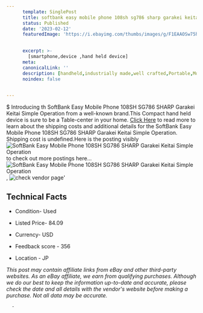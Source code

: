 ```yaml
---
      template: SinglePost
      title: softbank easy mobile phone 108sh sg786 sharp garakei keitai simple operation
      status: Published
      date: '2023-02-12'
      featuredImage: 'https://i.ebayimg.com/thumbs/images/g/F1EAAOSw75hj6I8G/s-l225.jpg'
       

      excerpt: >-
        [smartphone,device ,hand held device]
      meta:
      canonicalLink: ''
      description: [handheld,industrially made,well crafted,Portable,Mobile,Compact,Convenient,Lightweight,Maneuverable,Man-portable,Miniature,Carriable,Hand-held,Light,Holdable,Transportable,Mobile device,Pocket-sized,On-the-go,Wireless,Cordless,Compact size,Convenient size, smartphone,device ,hand held device]
      noindex: false
      

---
```

$
      Introducing th SoftBank Easy Mobile Phone 108SH SG786 SHARP Garakei Keitai Simple Operation from a well-known brand.This Compact hand held device is sure to be a Table-center in your home. [Click Here](https://www.ebay.com/itm/304802342011?hash=item46f7a2a47b%3Ag%3AF1EAAOSw75hj6I8G&mkevt=1&mkcid=1&mkrid=711-53200-19255-0&campid=%253CePNCampaignId%253E&customid=%253CreferenceId%253E&toolid=10049) to read more to learn about the shipping costs and additional details for the SoftBank Easy Mobile Phone 108SH SG786 SHARP Garakei Keitai Simple Operation. Shipping cost is undefined.Here is the posting visibly ![SoftBank Easy Mobile Phone 108SH SG786 SHARP Garakei Keitai Simple Operation](https://i.ebayimg.com/thumbs/images/g/F1EAAOSw75hj6I8G/s-l225.jpg) to check out more postings here... ![SoftBank Easy Mobile Phone 108SH SG786 SHARP Garakei Keitai Simple Operation](https://i.ebayimg.com/images/g/F1EAAOSw75hj6I8G/s-l1200.jpg), ![check vendor page](https://origin-galleryplus.ebayimg.com/ws/web/304802342011_2_0_1/225x225.jpg,https://origin-galleryplus.ebayimg.com/ws/web/304802342011_3_0_1/225x225.jpg,https://origin-galleryplus.ebayimg.com/ws/web/304802342011_4_0_1/225x225.jpg,https://origin-galleryplus.ebayimg.com/ws/web/304802342011_5_0_1/225x225.jpg,https://origin-galleryplus.ebayimg.com/ws/web/304802342011_6_0_1/225x225.jpg,https://origin-galleryplus.ebayimg.com/ws/web/304802342011_7_0_1/225x225.jpg)'

      

 ## Technical Facts 



     
      

 - Condition- Used 


      

 - Listed Price- 84.09 


      

 - Currency- USD 


      

 - Feedback score - 356 


      

 - Location - JP 


      
      

 *_This post may contain affiliate links from eBay and other third-party websites. As an eBay affiliate, we earn from qualifying purchases. Although we do our best to keep the information up-to-date and accurate, please check the date and all details with the vendor's website before making a purchase. Not all data may be accurate._*




      -
